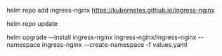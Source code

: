 helm repo add ingress-nginx https://kubernetes.github.io/ingress-nginx

helm repo update

helm upgrade --install ingress-nginx ingress-nginx/ingress-nginx --namespace ingress-nginx --create-namespace -f values.yaml
